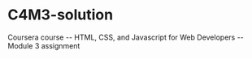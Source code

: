 # C4M3-solution
Coursera course -- HTML, CSS, and Javascript for Web Developers -- Module 3 assignment
